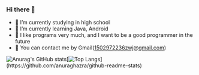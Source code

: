 ### Hi there 👋

- 🔭 I’m currently studying in high school
- 🌱 I’m currently learning Java, Android
- 🤔 I like programs very much, and I want to be a good programmer in the future
- 💬 You can contact me by Gmail(1502972236zwj@gmail.com)

![Anurag's GitHub stats](https://github-readme-stats.vercel.app/api?username=luoyingmm&theme=buefy&show_icons=true&line_height=20)[![Top Langs](https://github-readme-stats.vercel.app/api/top-langs/?username=luoyingmm&layout=compact&locale='java')](https://github.com/anuraghazra/github-readme-stats)


